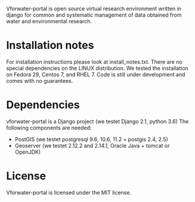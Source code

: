 Vforwater-portal is open source virtual research environment written in django for common and systematic management of data obtained from water and environmental research.


# Installation notes

For installation instructions please look at install_notes.txt.
There are no special dependencies on the LINUX distribution. We tested the installation on Fedora 29, Centos 7, and RHEL 7.
Code is still under development and comes with no guarantees.

# Dependencies

vforwater-portal is a Django project (we testet Django 2.1, python 3.6)
The following components are needed:
* PostGIS (we testet postgresql 9.6, 10.6, 11.2 + postgis 2.4, 2.5)
* Geoserver (we testet 2.12.2 and 2.14.1, Oracle Java + tomcat or OpenJDK)

# License

Vforwater-portal is licensed under the MIT license.